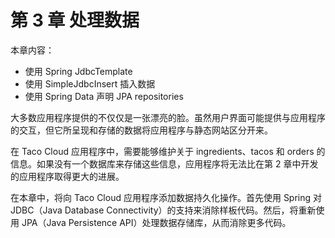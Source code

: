 # 第 3 章 处理数据

本章内容：

* 使用 Spring JdbcTemplate
* 使用 SimpleJdbcInsert 插入数据
* 使用 Spring Data 声明 JPA repositories

大多数应用程序提供的不仅仅是一张漂亮的脸。虽然用户界面可能提供与应用程序的交互，但它所呈现和存储的数据将应用程序与静态网站区分开来。

在 Taco Cloud 应用程序中，需要能够维护关于 ingredients、tacos 和 orders 的信息。如果没有一个数据库来存储这些信息，应用程序将无法比在第 2 章中开发的应用程序取得更大的进展。

在本章中，将向 Taco Cloud 应用程序添加数据持久化操作。首先使用 Spring 对 JDBC（Java Database Connectivity）的支持来消除样板代码。然后，将重新使用 JPA（Java Persistence API）处理数据存储库，从而消除更多代码。

